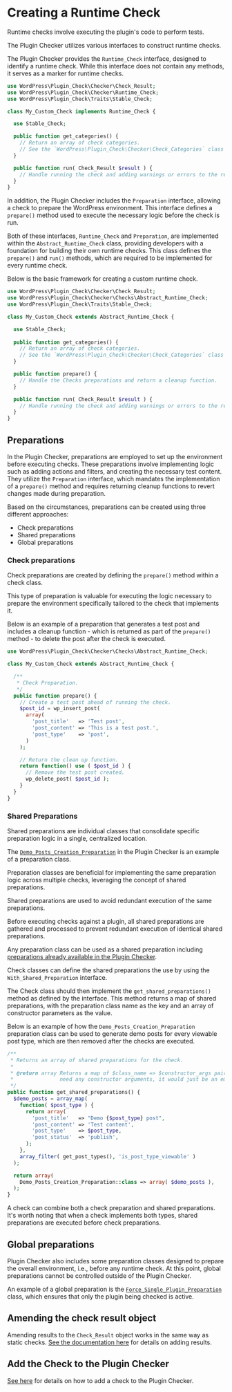 # Creating a Runtime Check

Runtime checks involve executing the plugin's code to perform tests.

The Plugin Checker utilizes various interfaces to construct runtime checks.

The Plugin Checker provides the `Runtime_Check` interface, designed to identify a runtime check. While this interface does not contain any methods, it serves as a marker for runtime checks.

```php
use WordPress\Plugin_Check\Checker\Check_Result;
use WordPress\Plugin_Check\Checker\Runtime_Check;
use WordPress\Plugin_Check\Traits\Stable_Check;

class My_Custom_Check implements Runtime_Check {

  use Stable_Check;

  public function get_categories() {
    // Return an array of check categories.
    // See the `WordPress\Plugin_Check\Checker\Check_Categories` class for available categories.
  }

  public function run( Check_Result $result ) {
    // Handle running the check and adding warnings or errors to the result.
  }
}
```

In addition, the Plugin Checker includes the `Preparation` interface, allowing a check to prepare the WordPress environment. This interface defines a `prepare()` method used to execute the necessary logic before the check is run.

Both of these interfaces, `Runtime_Check` and `Preparation`, are implemented within the `Abstract_Runtime_Check` class, providing developers with a foundation for building their own runtime checks. This class defines the `prepare()` and `run()` methods, which are required to be implemented for every runtime check.

Below is the basic framework for creating a custom runtime check.

```php
use WordPress\Plugin_Check\Checker\Check_Result;
use WordPress\Plugin_Check\Checker\Checks\Abstract_Runtime_Check;
use WordPress\Plugin_Check\Traits\Stable_Check;

class My_Custom_Check extends Abstract_Runtime_Check {

  use Stable_Check;
  
  public function get_categories() {
    // Return an array of check categories.
    // See the `WordPress\Plugin_Check\Checker\Check_Categories` class for available categories.
  }

  public function prepare() {
    // Handle the Checks preparations and return a cleanup function.
  }

  public function run( Check_Result $result ) {
    // Handle running the check and adding warnings or errors to the result.
  }
}
```

## Preparations

In the Plugin Checker, preparations are employed to set up the environment before executing checks. These preparations involve implementing logic such as adding actions and filters, and creating the necessary test content. They utilize the `Preparation` interface, which mandates the implementation of a `prepare()` method and requires returning cleanup functions to revert changes made during preparation.

Based on the circumstances, preparations can be created using three different approaches:

* Check preparations
* Shared preparations
* Global preparations

### Check preparations

Check preparations are created by defining the `prepare()` method within a check class.

This type of preparation is valuable for executing the logic necessary to prepare the environment specifically tailored to the check that implements it.

Below is an example of a preparation that generates a test post and includes a cleanup function - which is returned as part of the `prepare()` method - to delete the post after the check is executed.

```php
use WordPress\Plugin_Check\Checker\Checks\Abstract_Runtime_Check;

class My_Custom_Check extends Abstract_Runtime_Check {

  /**
   * Check Preparation.
   */
  public function prepare() {
    // Create a test post ahead of running the check.
    $post_id = wp_insert_post(
      array(
        'post_title'   => 'Test post',
        'post_content' => 'This is a test post.',
        'post_type'    => 'post',
      )
    );

    // Return the clean up function.
    return function() use ( $post_id ) {
      // Remove the test post created.
      wp_delete_post( $post_id );
    }
  }
}
```

### Shared Preparations

Shared preparations are individual classes that consolidate specific preparation logic in a single, centralized location.

The [`Demo_Posts_Creation_Preparation`](https://github.com/10up/plugin-check/blob/trunk/includes/Checker/Preparations/Demo_Posts_Creation_Preparation.php) in the Plugin Checker is an example of a preparation class.

Preparation classes are beneficial for implementing the same preparation logic across multiple checks, leveraging the concept of shared preparations.

Shared preparations are used to avoid redundant execution of the same preparations.

Before executing checks against a plugin, all shared preparations are gathered and processed to prevent redundant execution of identical shared preparations.

Any preparation class can be used as a shared preparation including [preparations already available in the Plugin Checker](https://github.com/10up/plugin-check/blob/trunk/includes/Checker/Preparations).

Check classes can define the shared preparations the use by using the `With_Shared_Preparation` interface.

The Check class should then implement the `get_shared_preparations()` method as defined by the interface. This method returns a map of shared preparations, with the preparation class name as the key and an array of constructor parameters as the value.

Below is an example of how the `Demo_Posts_Creation_Preparation` preparation class can be used to generate demo posts for every viewable post type, which are then removed after the checks are executed.

```php
/**
 * Returns an array of shared preparations for the check.
 *
 * @return array Returns a map of $class_name => $constructor_args pairs. If the class does not
 *               need any constructor arguments, it would just be an empty array.
 */
public function get_shared_preparations() {
  $demo_posts = array_map(
    function( $post_type ) {
      return array(
        'post_title'   => "Demo {$post_type} post",
        'post_content' => 'Test content',
        'post_type'    => $post_type,
        'post_status'  => 'publish',
      );
    },
    array_filter( get_post_types(), 'is_post_type_viewable' )
  );

  return array(
    Demo_Posts_Creation_Preparation::class => array( $demo_posts ),
  );
}
```

A check can combine both a check preparation and shared preparations. It's worth noting that when a check implements both types, shared preparations are executed before check preparations.

## Global preparations

Plugin Checker also includes some preparation classes designed to prepare the overall environment, i.e., before any runtime check. At this point, global preparations cannot be controlled outside of the Plugin Checker.

An example of a global preparation is the [`Force_Single_Plugin_Preparation`](https://github.com/10up/plugin-check/blob/trunk/includes/Checker/Preparations/Force_Single_Plugin_Preparation.php) class, which ensures that only the plugin being checked is active.

## Amending the check result object

Amending results to the `Check_Result` object works in the same way as static checks. [See the documentation here](./creating-a-static-check.md#amending-the-check-result-object) for details on adding results.

## Add the Check to the Plugin Checker

[See here](./creating-a-static-check.md#add-the-check-to-the-plugin-checker) for details on how to add a check to the Plugin Checker.
